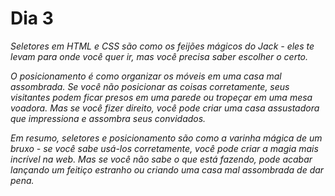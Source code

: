 # Dia 3

_Seletores em HTML e CSS são como os feijões mágicos do Jack - eles te levam para onde você quer ir, mas você precisa saber escolher o certo._

_O posicionamento é como organizar os móveis em uma casa mal assombrada. Se você não posicionar as coisas corretamente, seus visitantes podem ficar presos em uma parede ou tropeçar em uma mesa voadora. Mas se você fizer direito, você pode criar uma casa assustadora que impressiona e assombra seus convidados._

_Em resumo, seletores e posicionamento são como a varinha mágica de um bruxo - se você sabe usá-los corretamente, você pode criar a magia mais incrível na web. Mas se você não sabe o que está fazendo, pode acabar lançando um feitiço estranho ou criando uma casa mal assombrada de dar pena._